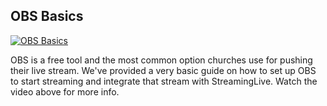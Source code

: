 ## OBS Basics

[![OBS Basics](image.png)](https://vimeo.com/760360001)

OBS is a free tool and the most common option churches use for pushing their live stream.  We've provided a very basic guide on how to set up OBS to start streaming and integrate that stream with StreamingLive.  Watch the video above for more info.